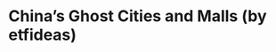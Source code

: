 <!--
id: 7903538438
link: http://tumblr.atmos.org/post/7903538438/chinas-ghost-cities-and-malls-by-etfideas
slug: chinas-ghost-cities-and-malls-by-etfideas
date: Thu Jul 21 2011 16:22:38 GMT-0700 (PDT)
publish: 2011-07-021
tags: 
title: China&#8217;s Ghost Cities and Malls (by etfideas)
-->


China&#8217;s Ghost Cities and Malls (by etfideas)
==================================================



